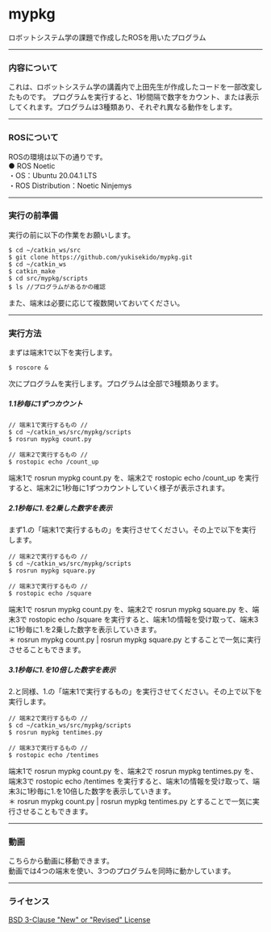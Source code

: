 # mypkg
ロボットシステム学の課題で作成したROSを用いたプログラム

________________________________

### 内容について

これは、ロボットシステム学の講義内で上田先生が作成したコードを一部改変したものです。
プログラムを実行すると、1秒間隔で数字をカウント、または表示してくれます。プログラムは3種類あり、それぞれ異なる動作をします。
　　
________________________________

### ROSについて

ROSの環境は以下の通りです。  
● ROS Noetic  
・OS：Ubuntu 20.04.1 LTS  
・ROS Distribution：Noetic Ninjemys

________________________________

### 実行の前準備

実行の前に以下の作業をお願いします。  
```
$ cd ~/catkin_ws/src  
$ git clone https://github.com/yukisekido/mypkg.git  
$ cd ~/catkin_ws  
$ catkin_make  
$ cd src/mypkg/scripts  
$ ls //プログラムがあるかの確認  
```  
また、端末は必要に応じて複数開いておいてください。  

________________________________

### 実行方法

まずは端末1で以下を実行します。  
```
$ roscore &  
```  
次にプログラムを実行します。プログラムは全部で3種類あります。  

##### 1.1秒毎に1ずつカウント  
```
// 端末1で実行するもの //  
$ cd ~/catkin_ws/src/mypkg/scripts  
$ rosrun mypkg count.py  
```  
```
// 端末2で実行するもの //  
$ rostopic echo /count_up  
```
端末1で rosrun mypkg count.py を、端末2で rostopic echo /count_up を実行すると、端末2に1秒毎に1ずつカウントしていく様子が表示されます。  

##### 2.1秒毎に1.を2乗した数字を表示  
まず1.の「端末1で実行するもの」を実行させてください。その上で以下を実行します。  
```
// 端末2で実行するもの //  
$ cd ~/catkin_ws/src/mypkg/scripts  
$ rosrun mypkg square.py  
```  
```
// 端末3で実行するもの //  
$ rostopic echo /square  
```
端末1で rosrun mypkg count.py を、端末2で rosrun mypkg square.py を、端末3で rostopic echo /square を実行すると、端末1の情報を受け取って、端末3に1秒毎に1.を2乗した数字を表示していきます。  
＊ rosrun mypkg count.py | rosrun mypkg square.py とすることで一気に実行させることもできます。

##### 3.1秒毎に1.を10倍した数字を表示  
2.と同様、1.の「端末1で実行するもの」を実行させてください。その上で以下を実行します。  
```
// 端末2で実行するもの //  
$ cd ~/catkin_ws/src/mypkg/scripts  
$ rosrun mypkg tentimes.py  
```  
```
// 端末3で実行するもの //  
$ rostopic echo /tentimes  
```
端末1で rosrun mypkg count.py を、端末2で rosrun mypkg tentimes.py を、端末3で rostopic echo /tentimes を実行すると、端末1の情報を受け取って、端末3に1秒毎に1.を10倍した数字を表示していきます。  
＊ rosrun mypkg count.py | rosrun mypkg tentimes.py とすることで一気に実行させることもできます。
________________________________

### 動画
  
こちらから動画に移動できます。  
動画では4つの端末を使い、3つのプログラムを同時に動かしています。  

________________________________

### ライセンス
[BSD 3-Clause "New" or "Revised" License](https://github.com/yukisekido/mypkg/blob/main/LICENSE)

